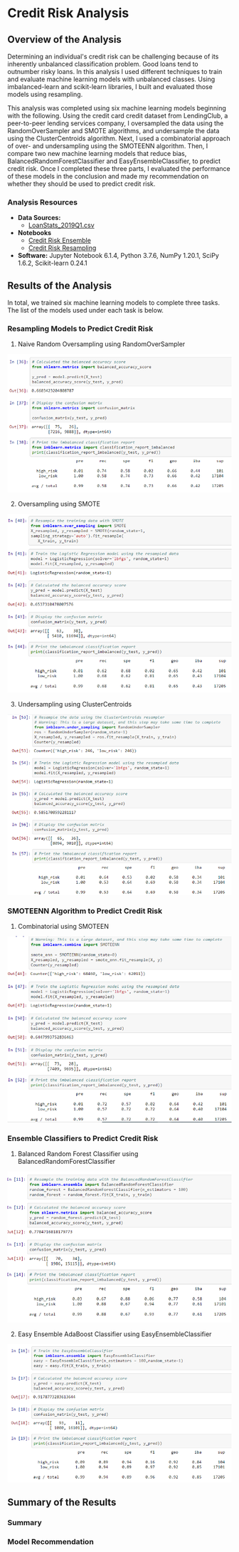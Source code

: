 # Credit Risk Analysis

## Overview of the Analysis

Determining an individual's credit risk can be challenging because of its inherently unbalanced classification problem. Good loans tend to outnumber risky loans. In this analysis I used different techniques to train and evaluate machine learning models with unbalanced classes. Using imbalanced-learn and scikit-learn libraries, I built and evaluated those models using resampling.

This analysis was completed using six machine learning models beginning with the following. Using the credit card credit dataset from LendingClub, a peer-to-peer lending services company, I oversampled the data using the RandomOverSampler and SMOTE algorithms, and undersample the data using the ClusterCentroids algorithm. Next, I used a combinatorial approach of over- and undersampling using the SMOTEENN algorithm. Then, I compare two new machine learning models that reduce bias, BalancedRandomForestClassifier and EasyEnsembleClassifier, to predict credit risk. Once I completed these three parts, I evaluated the performance of these models in the conclusion and made my recommendation on whether they should be used to predict credit risk.

### Analysis Resources
* **Data Sources:** 
  * [LoanStats_2019Q1.csv](https://github.com/dwwatson1/Credit_Risk_Analysis/blob/main/Resources.zip) 
* **Notebooks** 
  * [Credit Risk Ensemble](https://github.com/dwwatson1/Credit_Risk_Analysis/blob/main/Notebooks/credit_risk_ensemble.ipynb)
  * [Credit Risk Resampling](https://github.com/dwwatson1/Credit_Risk_Analysis/blob/main/Notebooks/credit_risk_resampling.ipynb)
* **Software:** Jupyter Notebook 6.1.4, Python 3.7.6, NumPy 1.20.1, SciPy 1.6.2, Scikit-learn 0.24.1

## Results of the Analysis

In total, we trained six machine learning models to complete three tasks. The list of the models used under each task is below.

### Resampling Models to Predict Credit Risk
1. Naive Random Oversampling using RandomOverSampler

![image](https://github.com/dwwatson1/Credit_Risk_Analysis/blob/main/Images/1_RandomOverSampler.PNG)

2. Oversampling using SMOTE

![image](https://github.com/dwwatson1/Credit_Risk_Analysis/blob/main/Images/2_SMOTE.PNG)

3. Undersampling using ClusterCentroids

![image](https://github.com/dwwatson1/Credit_Risk_Analysis/blob/main/Images/3_ClusterCentroids.PNG)

### SMOTEENN Algorithm to Predict Credit Risk
1. Combinatorial using SMOTEEN

![image](https://github.com/dwwatson1/Credit_Risk_Analysis/blob/main/Images/4_SMOTEEN.PNG)

### Ensemble Classifiers to Predict Credit Risk
1. Balanced Random Forest Classifier using BalancedRandomForestClassifier

![image](https://github.com/dwwatson1/Credit_Risk_Analysis/blob/main/Images/5_BalancedRandomForestClassifier.PNG)

2. Easy Ensemble AdaBoost Classifier using EasyEnsembleClassifier

![image](https://github.com/dwwatson1/Credit_Risk_Analysis/blob/main/Images/6_EasyEnsembleClassifier.PNG)

## Summary of the Results

### Summary

### Model Recommendation


